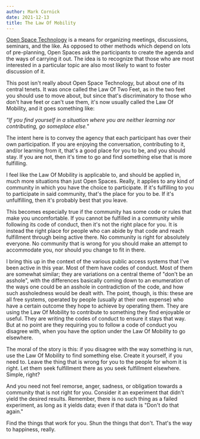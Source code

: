 ```yaml
---
author: Mark Cornick
date: 2021-12-13
title: The Law Of Mobility
---
```

[Open Space Technology](https://en.wikipedia.org/wiki/Open_Space_Technology) is a means for organizing meetings, discussions, seminars, and the like. As opposed to other methods which depend on lots of pre-planning, Open Spaces ask the participants to create the agenda and the ways of carrying it out. The idea is to recognize that those who are most interested in a particular topic are also most likely to want to foster discussion of it.

This post isn't really about Open Space Technology, but about one of its central tenets. It was once called the Law Of Two Feet, as in the two feet you should use to move about, but since that's discriminatory to those who don't have feet or can't use them, it's now usually called the Law Of Mobility, and it goes something like:

_"If you find yourself in a situation where you are neither learning nor contributing, go someplace else."_

The intent here is to convey the agency that each participant has over their own participation. If you are enjoying the conversation, contributing to it, and/or learning from it, that's a good place for you to be, and you should stay. If you are not, then it's time to go and find something else that is more fulfilling.

I feel like the Law Of Mobility is applicable to, and should be applied in, much more situations than just Open Spaces. Really, it applies to any kind of community in which you have the choice to participate. If it's fulfilling to you to participate in said community, that's the place for you to be. If it's unfulfilling, then it's probably best that you leave.

This becomes especially true if the community has some code or rules that make you uncomfortable. If you cannot be fulfilled in a community while following its code of conduct, then it's not the right place for you. It is instead the right place for people who can abide by that code and reach fulfillment through being active there. No community is right for absolutely everyone. No community that is wrong for you should make an attempt to accommodate you, nor should you change to fit in there.

I bring this up in the context of the various public access systems that I've been active in this year. Most of them have codes of conduct. Most of them are somewhat similar; they are variations on a central theme of "don't be an asshole", with the differences basically coming down to an enumeration of the ways one could be an asshole in contradiction of the code, and how such assholedness would be dealt with. The point, though, is this: these are all free systems, operated by people (usually at their own expense) who have a certain outcome they hope to achieve by operating them. They are using the Law Of Mobility to contribute to something they find enjoyable or useful. They are writing the codes of conduct to ensure it stays that way. But at no point are they requiring you to follow a code of conduct you disagree with, when you have the option under the Law Of Mobility to go elsewhere.

The moral of the story is this: if you disagree with the way something is run, use the Law Of Mobility to find something else. Create it yourself, if you need to. Leave the thing that is wrong for you to the people for whom it is right. Let them seek fulfillment there as you seek fulfillment elsewhere. Simple, right?

And you need not feel remorse, anger, sadness, or obligation towards a community that is not right for you. Consider it an experiment that didn't yield the desired results. Remember, there is no such thing as a failed experiment, as long as it yields data; even if that data is "Don't do that again."

Find the things that work for you. Shun the things that don't. That's the way to happiness, really.
